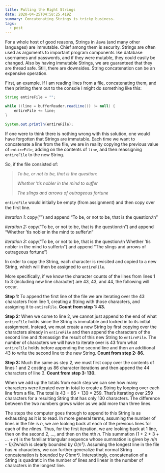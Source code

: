 ```yaml
---
title: Pulling the Right Strings
date: 2020-04-25T04:58:25.419Z
summary: Concatenating Strings is tricky business.
tags:
  - post
---
```

For a whole host of good reasons, Strings in Java (and many other languages) are immutable. Chief among them is security. Strings are often used as arguments to important program components like database usernames and passwords, and if they were mutable, they could easily be changed. Also by having immutable Strings, we are guaranteed that they are thread safe. Still, there are downsides. String concatenation can be an expensive operation.

First, an example. If I am reading lines from a file, concatenating them, and then printing them out to the console I might do something like this:

```java
String entireFile = "";

while ((line = bufferReader.readLine()) != null) {
    entireFile += line;
}

System.out.println(entireFile);
```

If one were to think there is nothing wrong with this solution, one would have forgotten that Strings are immutable. Each time we want to concatenate a line from the file, we are in reality copying the previous value of `entireFile`, adding on the contents of `line`, and then reassigning `entireFile` to the new String.

So, if the file consisted of:

> *To be, or not to be, that is the question:* 
>
> *Whether 'tis nobler in the mind to suffer*
>
> *The slings and arrows of outrageous fortune*

`entireFile` would initially be empty (from assignment) and then copy over the first line.

*iteration 1*: copy(“”) and append “To be, or not to be, that is the question:\n”

*iteration 2:* copy(“To be, or not to be, that is the question:\n”) and append “Whether ’tis nobler in the mind to suffer\n”

*iteration 3:* copy(“To be, or not to be, that is the question:\n Whether ’tis nobler in the mind to suffer\n”) and append “The slings and arrows of outrageous fortune”)

In order to copy the String, each character is revisited and copied to a new String, which will then be assigned to `entireFile`.

More specifically, if we know the character counts of the lines from lines 1 to 3 (including new line character) are 43, 43, and 44, the following will occur.

**Step 1:** To append the first line of the file we are iterating over the 43 characters from line 1, creating a String with those characters, and assigning it to `entireFile`. **Count from step 1: 43.**

**Step 2:** When we come to line 2, we cannot just append to the end of what `entireFile` holds since the String is immutable and locked in to its initial assignment. Instead, we must create a new String by first copying over the characters already in `entireFile` and then append the characters of the second line and *then*assign the result of this new String to `entireFile`. The number of characters we will have to iterate over is 43 from what `entireFile` holds before appending the second line and then an additional 43 to write the second line to the new String. **Count from step 2: 86.**

**Step 3:** Much the same as step 2, we must first copy over the contents of lines 1 and 2 costing us 86 character iterations and then append the 44 characters of line 3. **Count from step 3: 130.**

When we add up the totals from each step we can see how many characters were iterated over in total to create a String by looping over each line from a file. The total is 43 + 86 + 130 = 259. That’s iterating over 259 characters for a resulting String that has only 130 characters. The difference between the two numbers grows wider as we add more than three lines.

The steps the computer goes through to append to this String is as exhausting as it is to read. In more general terms, assuming the number of lines in the file is *n*, we are looking back at each of the previous lines for each of the *n*lines. Thus, for the first iteration, we are looking back at 1 line, then on the second 2, …, and then on the *n*th *n*. This summation (1 + 2 + 3 + … + *n*) is the familiar triangular sequence whose summation is given by *n(n - 1)/2*which is clearly bounded by *O(n²)*. Assuming the longest line in the file has *m* characters, we can further generalize that normal String concatenation is bounded by *O(mn²)*. Interestingly, concatenation of a String is quadratic in the number of lines and linear in the number of characters in the longest line.
